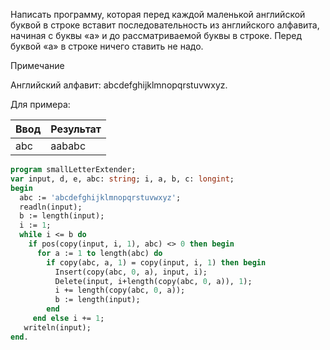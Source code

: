 Написать программу, которая перед каждой маленькой английской буквой в строке вставит последовательность из английского алфавита, начиная с буквы «a» и до рассматриваемой буквы в строке. Перед буквой «a» в строке ничего ставить не надо.

Примечание

Английский алфавит: abcdefghijklmnopqrstuvwxyz.

Для примера:

| Ввод | Результат |
|------|-----------|
| abc  | aababc    |

```pascal
program smallLetterExtender;
var input, d, e, abc: string; i, a, b, c: longint;
begin
  abc := 'abcdefghijklmnopqrstuvwxyz';
  readln(input);
  b := length(input); 
  i := 1;
  while i <= b do
    if pos(copy(input, i, 1), abc) <> 0 then begin
      for a := 1 to length(abc) do
        if copy(abc, a, 1) = copy(input, i, 1) then begin
          Insert(copy(abc, 0, a), input, i);
          Delete(input, i+length(copy(abc, 0, a)), 1);
          i += length(copy(abc, 0, a));
          b := length(input);
        end
     end else i += 1;
   writeln(input);
end.
```